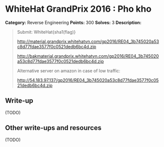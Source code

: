 # WhiteHat GrandPrix 2016 : Pho kho

**Category:** Reverse Engineering
**Points:** 300
**Solves:** 3
**Description:**

> Submit: WhiteHat{sha1(flag)}
> 
> http://material.grandprix.whitehatvn.com/gp2016/RE04_3b745020a53c8d77fdae3577f0c0521dedb6bc4d.zip
> 
> http://bakmaterial.grandprix.whitehatvn.com/gp2016/RE04_3b745020a53c8d77fdae3577f0c0521dedb6bc4d.zip
> 
> Alternative server on amazon in case of low traffic:
> 
> http://54.183.97.137/gp2016/RE04_3b745020a53c8d77fdae3577f0c0521dedb6bc4d.zip

## Write-up

(TODO)

## Other write-ups and resources

(TODO)
